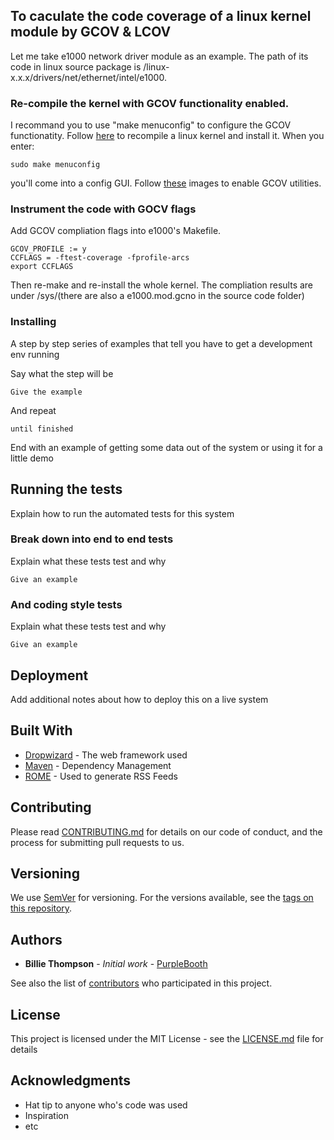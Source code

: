 ## To caculate the code coverage of a linux kernel module by GCOV & LCOV

Let me take e1000 network driver module as an example. The path of its code in linux source package is /linux-x.x.x/drivers/net/ethernet/intel/e1000. 

### Re-compile the kernel with GCOV functionality enabled.
I recommand you to use "make menuconfig" to configure the GCOV functionatity. Follow [here](https://medium.freecodecamp.org/building-and-installing-the-latest-linux-kernel-from-source-6d8df5345980) to recompile a linux kernel and install it. When you enter:
```
sudo make menuconfig
```
you'll come into a config GUI. Follow [these](https://github.com/DanielYubinFan/Kernel_Modules_Coverage/issues/1) images to enable GCOV utilities. 

### Instrument the code with GOCV flags
Add GCOV compliation flags into e1000's Makefile. 
```
GCOV_PROFILE := y
CCFLAGS = -ftest-coverage -fprofile-arcs
export CCFLAGS
```
Then re-make and re-install the whole kernel. The compliation results are under /sys/(there are also a e1000.mod.gcno in the source code folder)
### Installing

A step by step series of examples that tell you have to get a development env running

Say what the step will be

```
Give the example
```

And repeat

```
until finished
```

End with an example of getting some data out of the system or using it for a little demo

## Running the tests

Explain how to run the automated tests for this system

### Break down into end to end tests

Explain what these tests test and why

```
Give an example
```

### And coding style tests

Explain what these tests test and why

```
Give an example
```

## Deployment

Add additional notes about how to deploy this on a live system

## Built With

* [Dropwizard](http://www.dropwizard.io/1.0.2/docs/) - The web framework used
* [Maven](https://maven.apache.org/) - Dependency Management
* [ROME](https://rometools.github.io/rome/) - Used to generate RSS Feeds

## Contributing

Please read [CONTRIBUTING.md](https://gist.github.com/PurpleBooth/b24679402957c63ec426) for details on our code of conduct, and the process for submitting pull requests to us.

## Versioning

We use [SemVer](http://semver.org/) for versioning. For the versions available, see the [tags on this repository](https://github.com/your/project/tags). 

## Authors

* **Billie Thompson** - *Initial work* - [PurpleBooth](https://github.com/PurpleBooth)

See also the list of [contributors](https://github.com/your/project/contributors) who participated in this project.

## License

This project is licensed under the MIT License - see the [LICENSE.md](LICENSE.md) file for details

## Acknowledgments

* Hat tip to anyone who's code was used
* Inspiration
* etc
